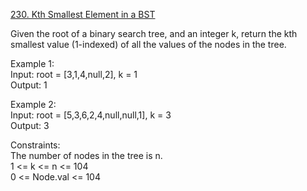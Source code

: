 [230. Kth Smallest Element in a BST](https://leetcode.com/problems/kth-smallest-element-in-a-bst/)




Given the root of a binary search tree, and an integer k, return the kth smallest value (1-indexed) of all the values of the nodes in the tree.               

Example 1:                          
Input: root = [3,1,4,null,2], k = 1               
Output: 1               

Example 2:            
Input: root = [5,3,6,2,4,null,null,1], k = 3               
Output: 3                   

Constraints:                          
The number of nodes in the tree is n.               
1 <= k <= n <= 104                   
0 <= Node.val <= 104                     
